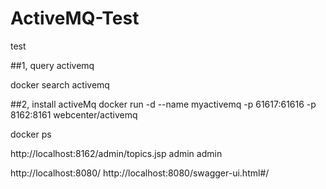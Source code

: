 # ActiveMQ-Test
test

##1, query activemq

docker search activemq

##2, install activeMq
docker run -d --name myactivemq -p 61617:61616  -p 8162:8161  webcenter/activemq


docker ps

http://localhost:8162/admin/topics.jsp
admin
admin 


http://localhost:8080/
http://localhost:8080/swagger-ui.html#/